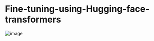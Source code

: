 # Fine-tuning-using-Hugging-face-transformers
![image](https://user-images.githubusercontent.com/56045049/229111216-c307dae9-6f69-4ed1-b1f6-b20432913ed2.png)

